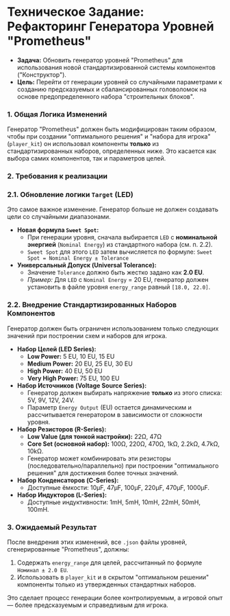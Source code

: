 # Техническое Задание: Рефакторинг Генератора Уровней "Prometheus"

- **Задача:** Обновить генератор уровней "Prometheus" для использования новой стандартизированной системы компонентов ("Конструктор").
- **Цель:** Перейти от генерации уровней со случайными параметрами к созданию предсказуемых и сбалансированных головоломок на основе предопределенного набора "строительных блоков".

### 1. Общая Логика Изменений

Генератор "Prometheus" должен быть модифицирован таким образом, чтобы при создании "оптимального решения" и "набора для игрока" (`player_kit`) он использовал компоненты **только** из стандартизированных наборов, определенных ниже. Это касается как выбора самих компонентов, так и параметров целей.

### 2. Требования к реализации

### **2.1. Обновление логики `Target` (LED)**

Это самое важное изменение. Генератор больше не должен создавать цели со случайными диапазонами.

- **Новая формула `Sweet Spot`:**
    - При генерации уровня, сначала выбирается `LED` с **номинальной энергией** (`Nominal Energy`) из стандартного набора (см. п. 2.2).
    - `Sweet Spot` для этого `LED` затем вычисляется по формуле:
    `Sweet Spot = Nominal Energy ± Tolerance`
- **Универсальный Допуск (Universal Tolerance):**
    - Значение `Tolerance` должно быть жестко задано как **2.0 EU**.
    - *Пример:* Для `LED` с `Nominal Energy` = 20 EU, генератор должен установить в файле уровня `energy_range` равный `[18.0, 22.0]`.

### **2.2. Внедрение Стандартизированных Наборов Компонентов**

Генератор должен быть ограничен использованием только следующих значений при построении схем и наборов для игрока.

- **Набор Целей (LED Series):**
    - **Low Power:** 5 EU, 10 EU, 15 EU
    - **Medium Power:** 20 EU, 25 EU, 30 EU
    - **High Power:** 40 EU, 50 EU
    - **Very High Power:** 75 EU, 100 EU
- **Набор Источников (Voltage Source Series):**
    - Генератор должен выбирать напряжение **только** из этого списка: 5V, 9V, 12V, 24V.
    - Параметр `Energy Output` (EU) остается динамическим и рассчитывается генератором в зависимости от сложности уровня.
- **Набор Резисторов (R-Series):**
    - **Low Value (для тонкой настройки):** 22Ω, 47Ω
    - **Core Set (основной набор):** 100Ω, 220Ω, 470Ω, 1kΩ, 2.2kΩ, 4.7kΩ, 10kΩ.
    - Генератор может комбинировать эти резисторы (последовательно/параллельно) при построении "оптимального решения" для достижения более точных значений.
- **Набор Конденсаторов (C-Series):**
    - Доступные ёмкости: 10µF, 47µF, 100µF, 220µF, 470µF, 1000µF.
- **Набор Индукторов (L-Series):**
    - Доступные индуктивности: 1mH, 5mH, 10mH, 22mH, 50mH, 100mH.

### 3. Ожидаемый Результат

После внедрения этих изменений, все `.json` файлы уровней, сгенерированные "Prometheus", должны:

1. Содержать `energy_range` для целей, рассчитанный по формуле `Номинал ± 2.0 EU`.
2. Использовать в `player_kit` и в скрытом "оптимальном решении" компоненты только из утвержденных стандартных наборов.

Это сделает процесс генерации более контролируемым, а игровой опыт — более предсказуемым и справедливым для игрока.